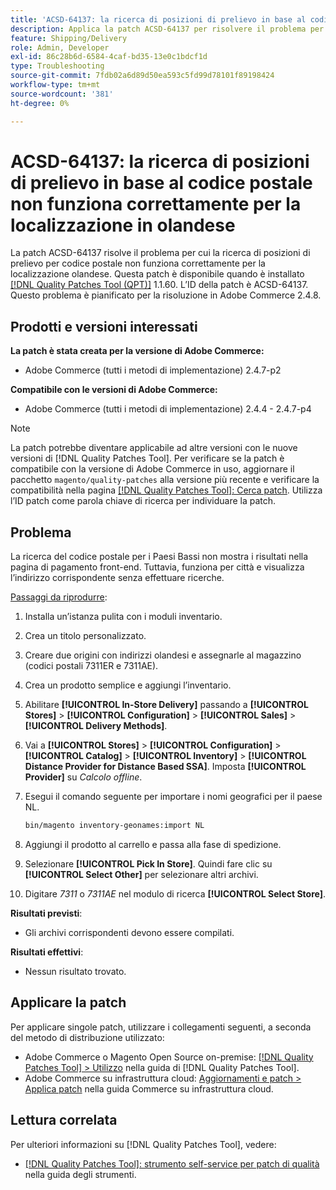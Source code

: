 ```yaml
---
title: 'ACSD-64137: la ricerca di posizioni di prelievo in base al codice postale non funziona correttamente per la localizzazione olandese'
description: Applica la patch ACSD-64137 per risolvere il problema per cui la ricerca di posizioni di prelievo per codice postale non funziona correttamente per la localizzazione in olandese.
feature: Shipping/Delivery
role: Admin, Developer
exl-id: 86c28b6d-6584-4caf-bd35-13e0c1bdcf1d
type: Troubleshooting
source-git-commit: 7fdb02a6d89d50ea593c5fd99d78101f89198424
workflow-type: tm+mt
source-wordcount: '381'
ht-degree: 0%

---
```


# ACSD-64137: la ricerca di posizioni di prelievo in base al codice postale non funziona correttamente per la localizzazione in olandese

La patch ACSD-64137 risolve il problema per cui la ricerca di posizioni di prelievo per codice postale non funziona correttamente per la localizzazione olandese. Questa patch è disponibile quando è installato [[!DNL Quality Patches Tool (QPT)]](/help/tools/quality-patches-tool/quality-patches-tool-to-self-serve-quality-patches.md) 1.1.60. L’ID della patch è ACSD-64137. Questo problema è pianificato per la risoluzione in Adobe Commerce 2.4.8.

## Prodotti e versioni interessati

**La patch è stata creata per la versione di Adobe Commerce:**

* Adobe Commerce (tutti i metodi di implementazione) 2.4.7-p2

**Compatibile con le versioni di Adobe Commerce:**

* Adobe Commerce (tutti i metodi di implementazione) 2.4.4 - 2.4.7-p4

>[!NOTE]
>
>La patch potrebbe diventare applicabile ad altre versioni con le nuove versioni di [!DNL Quality Patches Tool]. Per verificare se la patch è compatibile con la versione di Adobe Commerce in uso, aggiornare il pacchetto `magento/quality-patches` alla versione più recente e verificare la compatibilità nella pagina [[!DNL Quality Patches Tool]: Cerca patch](https://experienceleague.adobe.com/tools/commerce-quality-patches/index.html?lang=it). Utilizza l’ID patch come parola chiave di ricerca per individuare la patch.

## Problema

La ricerca del codice postale per i Paesi Bassi non mostra i risultati nella pagina di pagamento front-end. Tuttavia, funziona per città e visualizza l’indirizzo corrispondente senza effettuare ricerche.

<u>Passaggi da riprodurre</u>:

1. Installa un’istanza pulita con i moduli inventario.
1. Crea un titolo personalizzato.
1. Creare due origini con indirizzi olandesi e assegnarle al magazzino (codici postali 7311ER e 7311AE).
1. Crea un prodotto semplice e aggiungi l’inventario.
1. Abilitare **[!UICONTROL In-Store Delivery]** passando a **[!UICONTROL Stores]** > **[!UICONTROL Configuration]** > **[!UICONTROL Sales]** > **[!UICONTROL Delivery Methods]**.
1. Vai a **[!UICONTROL Stores]** > **[!UICONTROL Configuration]** > **[!UICONTROL Catalog]** > **[!UICONTROL Inventory]** > **[!UICONTROL Distance Provider for Distance Based SSA]**. Imposta **[!UICONTROL Provider]** su *Calcolo offline*.
1. Esegui il comando seguente per importare i nomi geografici per il paese NL.

   ```bash
   bin/magento inventory-geonames:import NL
   ```

1. Aggiungi il prodotto al carrello e passa alla fase di spedizione.
1. Selezionare **[!UICONTROL Pick In Store]**. Quindi fare clic su **[!UICONTROL Select Other]** per selezionare altri archivi.
1. Digitare *7311* o *7311AE* nel modulo di ricerca **[!UICONTROL Select Store]**.


**Risultati previsti**:

* Gli archivi corrispondenti devono essere compilati.

**Risultati effettivi**:

* Nessun risultato trovato.

## Applicare la patch

Per applicare singole patch, utilizzare i collegamenti seguenti, a seconda del metodo di distribuzione utilizzato:

* Adobe Commerce o Magento Open Source on-premise: [[!DNL Quality Patches Tool] > Utilizzo](/help/tools/quality-patches-tool/usage.md) nella guida di [!DNL Quality Patches Tool].
* Adobe Commerce su infrastruttura cloud: [Aggiornamenti e patch > Applica patch](https://experienceleague.adobe.com/docs/commerce-cloud-service/user-guide/develop/upgrade/apply-patches.html?lang=it) nella guida Commerce su infrastruttura cloud.


## Lettura correlata

Per ulteriori informazioni su [!DNL Quality Patches Tool], vedere:

* [[!DNL Quality Patches Tool]: strumento self-service per patch di qualità](/help/tools/quality-patches-tool/quality-patches-tool-to-self-serve-quality-patches.md) nella guida degli strumenti.
